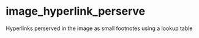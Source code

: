 # image_hyperlink_perserve
Hyperlinks perserved in the image as small footnotes using a lookup table
